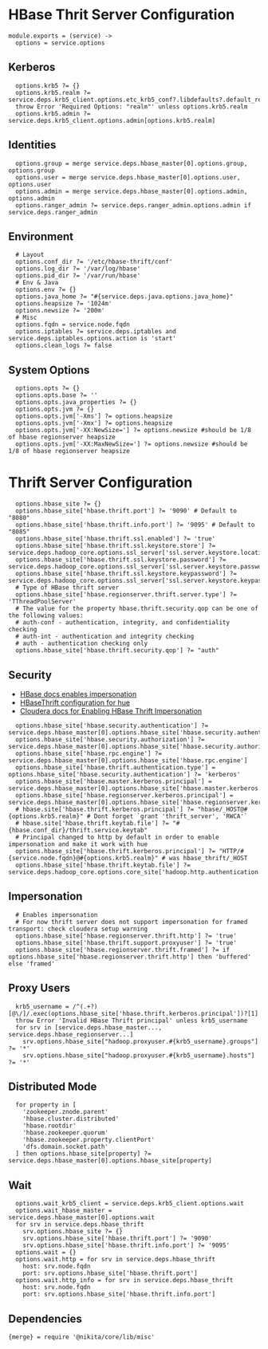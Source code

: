 
# HBase Thrit Server Configuration

    module.exports = (service) ->
      options = service.options

## Kerberos

      options.krb5 ?= {}
      options.krb5.realm ?= service.deps.krb5_client.options.etc_krb5_conf?.libdefaults?.default_realm
      throw Error 'Required Options: "realm"' unless options.krb5.realm
      options.krb5.admin ?= service.deps.krb5_client.options.admin[options.krb5.realm]

## Identities

      options.group = merge service.deps.hbase_master[0].options.group, options.group
      options.user = merge service.deps.hbase_master[0].options.user, options.user
      options.admin = merge service.deps.hbase_master[0].options.admin, options.admin
      options.ranger_admin ?= service.deps.ranger_admin.options.admin if service.deps.ranger_admin

## Environment

      # Layout
      options.conf_dir ?= '/etc/hbase-thrift/conf'
      options.log_dir ?= '/var/log/hbase'
      options.pid_dir ?= '/var/run/hbase'
      # Env & Java
      options.env ?= {}
      options.java_home ?= "#{service.deps.java.options.java_home}"
      options.heapsize ?= '1024m'
      options.newsize ?= '200m'
      # Misc
      options.fqdn = service.node.fqdn
      options.iptables ?= service.deps.iptables and service.deps.iptables.options.action is 'start'
      options.clean_logs ?= false

## System Options

      options.opts ?= {}
      options.opts.base ?= ''
      options.opts.java_properties ?= {}
      options.opts.jvm ?= {}
      options.opts.jvm['-Xms'] ?= options.heapsize
      options.opts.jvm['-Xmx'] ?= options.heapsize
      options.opts.jvm['-XX:NewSize='] ?= options.newsize #should be 1/8 of hbase regionserver heapsize
      options.opts.jvm['-XX:MaxNewSize='] ?= options.newsize #should be 1/8 of hbase regionserver heapsize

# Thrift Server Configuration

      options.hbase_site ?= {}
      options.hbase_site['hbase.thrift.port'] ?= '9090' # Default to "8080"
      options.hbase_site['hbase.thrift.info.port'] ?= '9095' # Default to "8085"
      options.hbase_site['hbase.thrift.ssl.enabled'] ?= 'true'
      options.hbase_site['hbase.thrift.ssl.keystore.store'] ?= service.deps.hadoop_core.options.ssl_server['ssl.server.keystore.location']
      options.hbase_site['hbase.thrift.ssl.keystore.password'] ?= service.deps.hadoop_core.options.ssl_server['ssl.server.keystore.password']
      options.hbase_site['hbase.thrift.ssl.keystore.keypassword'] ?= service.deps.hadoop_core.options.ssl_server['ssl.server.keystore.keypassword']
      # Type of HBase thrift server
      options.hbase_site['hbase.regionserver.thrift.server.type'] ?= 'TThreadPoolServer'
      # The value for the property hbase.thrift.security.qop can be one of the following values:
      # auth-conf - authentication, integrity, and confidentiality checking
      # auth-int - authentication and integrity checking
      # auth - authentication checking only
      options.hbase_site['hbase.thrift.security.qop'] ?= "auth"

## Security

*   [HBase docs enables impersonation][hbase-impersonation-mode]
*   [HBaseThrift configuration for hue][hue-thrift-impersonation]
*   [Cloudera docs for Enabling HBase Thrift Impersonation][hbase-configuration-cloudera]


[hue-thrift-impersonation]:http://gethue.com/hbase-browsing-with-doas-impersonation-and-kerberos/
[hbase-impersonation-mode]: http://hbase.apache.org/book.html#security.gateway.thrift
[hbase-configuration-cloudera]:(http://www.cloudera.com/content/www/en-us/documentation/enterprise/latest/topics/cdh_sg_hbase_authentication.html/)

      options.hbase_site['hbase.security.authentication'] ?= service.deps.hbase_master[0].options.hbase_site['hbase.security.authentication']
      options.hbase_site['hbase.security.authorization'] ?= service.deps.hbase_master[0].options.hbase_site['hbase.security.authorization']
      options.hbase_site['hbase.rpc.engine'] ?= service.deps.hbase_master[0].options.hbase_site['hbase.rpc.engine']
      options.hbase_site['hbase.thrift.authentication.type'] = options.hbase_site['hbase.security.authentication'] ?= 'kerberos'
      options.hbase_site['hbase.master.kerberos.principal'] = service.deps.hbase_master[0].options.hbase_site['hbase.master.kerberos.principal']
      options.hbase_site['hbase.regionserver.kerberos.principal'] = service.deps.hbase_master[0].options.hbase_site['hbase.regionserver.kerberos.principal']
      # hbase.site['hbase.thrift.kerberos.principal'] ?= "hbase/_HOST@#{options.krb5.realm}" # Dont forget `grant 'thrift_server', 'RWCA'`
      # hbase.site['hbase.thrift.keytab.file'] ?= "#{hbase.conf_dir}/thrift.service.keytab"
      # Principal changed to http by default in order to enable impersonation and make it work with hue
      options.hbase_site['hbase.thrift.kerberos.principal'] ?= "HTTP/#{service.node.fqdn}@#{options.krb5.realm}" # was hbase_thrift/_HOST
      options.hbase_site['hbase.thrift.keytab.file'] ?= service.deps.hadoop_core.options.core_site['hadoop.http.authentication.kerberos.keytab']

## Impersonation

      # Enables impersonation
      # For now thrift server does not support impersonation for framed transport: check cloudera setup warning
      options.hbase_site['hbase.regionserver.thrift.http'] ?= 'true'
      options.hbase_site['hbase.thrift.support.proxyuser'] ?= 'true'
      options.hbase_site['hbase.regionserver.thrift.framed'] ?= if options.hbase_site['hbase.regionserver.thrift.http'] then 'buffered' else 'framed'

## Proxy Users

      krb5_username = /^(.+?)[@\/]/.exec(options.hbase_site['hbase.thrift.kerberos.principal'])?[1]
      throw Error 'Invalid HBase Thrift principal' unless krb5_username
      for srv in [service.deps.hbase_master..., service.deps.hbase_regionserver...]
        srv.options.hbase_site["hadoop.proxyuser.#{krb5_username}.groups"] ?= '*'
        srv.options.hbase_site["hadoop.proxyuser.#{krb5_username}.hosts"] ?= '*'

## Distributed Mode

      for property in [
        'zookeeper.znode.parent'
        'hbase.cluster.distributed'
        'hbase.rootdir'
        'hbase.zookeeper.quorum'
        'hbase.zookeeper.property.clientPort'
        'dfs.domain.socket.path'
      ] then options.hbase_site[property] ?= service.deps.hbase_master[0].options.hbase_site[property]

## Wait

      options.wait_krb5_client = service.deps.krb5_client.options.wait
      options.wait_hbase_master = service.deps.hbase_master[0].options.wait
      for srv in service.deps.hbase_thrift
        srv.options.hbase_site ?= {}
        srv.options.hbase_site['hbase.thrift.port'] ?= '9090'
        srv.options.hbase_site['hbase.thrift.info.port'] ?= '9095'
      options.wait = {}
      options.wait.http = for srv in service.deps.hbase_thrift
        host: srv.node.fqdn
        port: srv.options.hbase_site['hbase.thrift.port']
      options.wait.http_info = for srv in service.deps.hbase_thrift
        host: srv.node.fqdn
        port: srv.options.hbase_site['hbase.thrift.info.port']

## Dependencies

    {merge} = require '@nikita/core/lib/misc'
